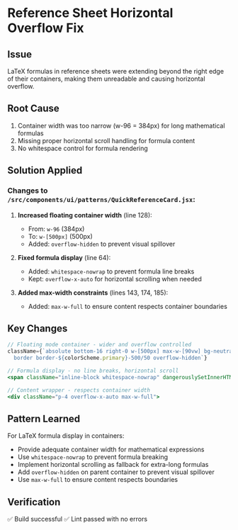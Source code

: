 # Reference Sheet Horizontal Overflow Fix

## Issue
LaTeX formulas in reference sheets were extending beyond the right edge of their containers, making them unreadable and causing horizontal overflow.

## Root Cause
1. Container width was too narrow (w-96 = 384px) for long mathematical formulas
2. Missing proper horizontal scroll handling for formula content
3. No whitespace control for formula rendering

## Solution Applied

### Changes to `/src/components/ui/patterns/QuickReferenceCard.jsx`:

1. **Increased floating container width** (line 128):
   - From: `w-96` (384px)
   - To: `w-[500px]` (500px)
   - Added: `overflow-hidden` to prevent visual spillover

2. **Fixed formula display** (line 64):
   - Added: `whitespace-nowrap` to prevent formula line breaks
   - Kept: `overflow-x-auto` for horizontal scrolling when needed

3. **Added max-width constraints** (lines 143, 174, 185):
   - Added: `max-w-full` to ensure content respects container boundaries

## Key Changes
```jsx
// Floating mode container - wider and overflow controlled
className={`absolute bottom-16 right-0 w-[500px] max-w-[90vw] bg-neutral-900 rounded-lg shadow-2xl 
  border border-${colorScheme.primary}-500/50 overflow-hidden`}

// Formula display - no line breaks, horizontal scroll
<span className="inline-block whitespace-nowrap" dangerouslySetInnerHTML={{ __html: section.formula }} />

// Content wrapper - respects container width
<div className="p-4 overflow-x-auto max-w-full">
```

## Pattern Learned
For LaTeX formula display in containers:
- Provide adequate container width for mathematical expressions
- Use `whitespace-nowrap` to prevent formula breaking
- Implement horizontal scrolling as fallback for extra-long formulas
- Add `overflow-hidden` on parent container to prevent visual spillover
- Use `max-w-full` to ensure content respects boundaries

## Verification
✅ Build successful
✅ Lint passed with no errors